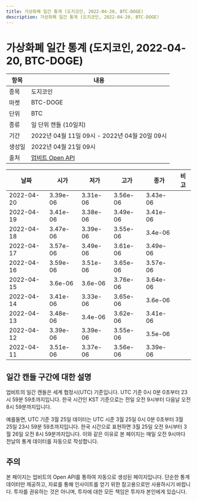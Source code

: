 ```yaml
---
title: 가상화폐 일간 통계 (도지코인, 2022-04-20, BTC-DOGE)
description: 가상화폐 일간 통계 (도지코인, 2022-04-20, BTC-DOGE)
---
```



가상화폐 일간 통계 (도지코인, 2022-04-20, BTC-DOGE)
===

|항목|내용|
|--|--|
|종목|도지코인|
|마켓|BTC-DOGE|
|단위|BTC|
|종류|일 단위 캔들 (10일치)|
|기간|2022년 04월 11일 09시 - 2022년 04월 20일 09시|
|생성일|2022년 04월 21일 09시|
|출처|[업비트 Open API](https://docs.upbit.com)|


|날짜|시가|저가|고가|종가|비고|
|--|--|--|--|--|--|
|2022-04-20|3.39e-06|3.31e-06|3.56e-06|3.43e-06|    |
|2022-04-19|3.41e-06|3.38e-06|3.49e-06|3.41e-06|    |
|2022-04-18|3.47e-06|3.39e-06|3.55e-06|3.4e-06|    |
|2022-04-17|3.57e-06|3.49e-06|3.61e-06|3.49e-06|    |
|2022-04-16|3.59e-06|3.51e-06|3.65e-06|3.57e-06|    |
|2022-04-15|3.6e-06|3.6e-06|3.76e-06|3.64e-06|    |
|2022-04-14|3.41e-06|3.33e-06|3.65e-06|3.6e-06|    |
|2022-04-13|3.48e-06|3.4e-06|3.62e-06|3.41e-06|    |
|2022-04-12|3.39e-06|3.39e-06|3.55e-06|3.5e-06|    |
|2022-04-11|3.51e-06|3.37e-06|3.56e-06|3.39e-06|    |


일간 캔들 구간에 대한 설명
---


업비트의 일간 캔들은 세계 협정시(UTC) 기준입니다. 
UTC 기준 0시 0분 0초부터 23시 59분 59초까지입니다. 
한국 시간인 KST 기준으로는 전일 오전 9시부터 다음날 오전 8시 59분까지입니다. 


예를들면, UTC 기준 3월 25일 데이터는 UTC 시준 3월 25일 0시 0분 0초부터 3월 25일 23시 59분 59초까지입니다. 
한국 시간으로 표현하면 3월 25일 오전 9시부터 3월 26일 오전 8시 59분까지입니다. 
이와 같은 이유로 본 페이지는 매일 오전 9시마다 전날의 통계 데이터를 자동으로 작성합니다. 


주의
---


본 페이지는 업비트의 Open API를 통하여 자동으로 생성된 페이지입니다. 
단순한 통계 데이터만 제공하고, 자료를 통해 인사이트를 얻기 위한 참고용으로만 사용하시기 바랍니다. 
투자를 권유하는 것은 아니며, 투자에 대한 모든 책임은 투자자 본인에게 있습니다. 
